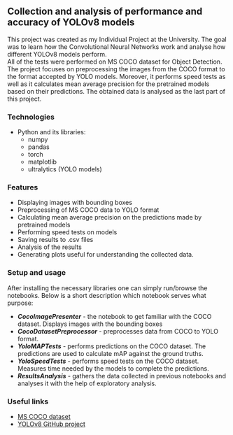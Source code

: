## Collection and analysis of performance and accuracy of YOLOv8 models
This project was created as my Individual Project at the University. The goal was to learn how the Convolutional Neural Networks work and analyse how different YOLOv8 models perform.  
All of the tests were performed on MS COCO dataset for Object Detection.  
The project focuses on preprocessing the images from the COCO format to the format accepted by YOLO models. Moreover, it performs speed tests as well as it calculates mean average precision for the pretrained models based on their predictions. The obtained data is analysed as the last part of this project.  
### Technologies
* Python and its libraries:
    * numpy
    * pandas
    * torch
    * matplotlib
    * ultralytics (YOLO models)
### Features
* Displaying images with bounding boxes
* Preprocessing of MS COCO data to YOLO format
* Calculating mean average precision on the predictions made by pretrained models
* Performing speed tests on models
* Saving results to .csv files
* Analysis of the results
* Generating plots useful for understanding the collected data.

### Setup and usage
After installing the necessary libraries one can simply run/browse the notebooks. Below is a short description which notebook serves what purpose:  
* **_CocoImagePresenter_** - the notebook to get familiar with the COCO dataset. Displays images with the bounding boxes
* **_CocoDatasetPreprocessor_** - preprocesses data from COCO to YOLO format.
* **_YoloMAPTests_** - performs predictions on the COCO dataset. The predictions are used to calculate mAP against the ground truths.
* **_YoloSpeedTests_** - performs speed tests on the COCO dataset. Measures time needed by the models to complete the predictions.
* **_ResultsAnalysis_** - gathers the data collected in previous notebooks and analyses it with the help of exploratory analysis.

### Useful links
* [MS COCO dataset](https://cocodataset.org/#download)
* [YOLOv8 GitHub project](https://github.com/ultralytics/ultralytics)
